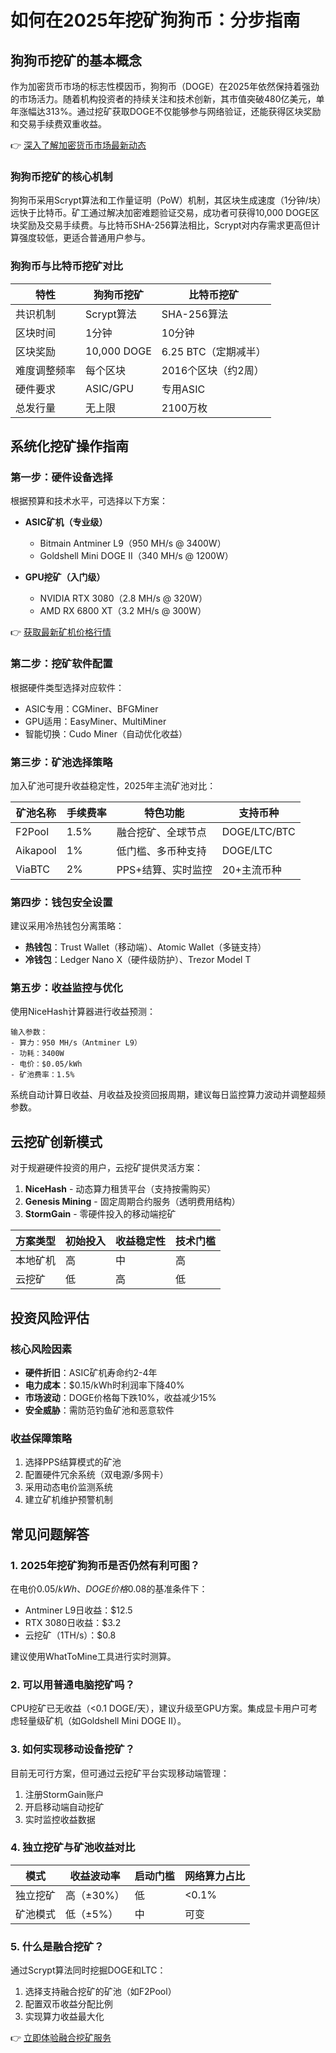 # 如何在2025年挖矿狗狗币：分步指南

## 狗狗币挖矿的基本概念

作为加密货币市场的标志性模因币，狗狗币（DOGE）在2025年依然保持着强劲的市场活力。随着机构投资者的持续关注和技术创新，其市值突破480亿美元，单年涨幅达313%。通过挖矿获取DOGE不仅能够参与网络验证，还能获得区块奖励和交易手续费双重收益。

👉 [深入了解加密货币市场最新动态](https://bit.ly/okx_welcome)

### 狗狗币挖矿的核心机制
狗狗币采用Scrypt算法和工作量证明（PoW）机制，其区块生成速度（1分钟/块）远快于比特币。矿工通过解决加密难题验证交易，成功者可获得10,000 DOGE区块奖励及交易手续费。与比特币SHA-256算法相比，Scrypt对内存需求更高但计算强度较低，更适合普通用户参与。

### 狗狗币与比特币挖矿对比

| 特性                | 狗狗币挖矿                  | 比特币挖矿               |
|---------------------|---------------------------|------------------------|
| 共识机制            | Scrypt算法                | SHA-256算法            |
| 区块时间            | 1分钟                     | 10分钟                 |
| 区块奖励            | 10,000 DOGE               | 6.25 BTC（定期减半）   |
| 难度调整频率        | 每个区块                  | 2016个区块（约2周）    |
| 硬件要求            | ASIC/GPU                  | 专用ASIC               |
| 总发行量            | 无上限                    | 2100万枚               |

## 系统化挖矿操作指南

### 第一步：硬件设备选择
根据预算和技术水平，可选择以下方案：

- **ASIC矿机（专业级）**
  - Bitmain Antminer L9（950 MH/s @ 3400W）
  - Goldshell Mini DOGE II（340 MH/s @ 1200W）

- **GPU挖矿（入门级）**
  - NVIDIA RTX 3080（2.8 MH/s @ 320W）
  - AMD RX 6800 XT（3.2 MH/s @ 300W）

👉 [获取最新矿机价格行情](https://bit.ly/okx_welcome)

### 第二步：挖矿软件配置
根据硬件类型选择对应软件：
- ASIC专用：CGMiner、BFGMiner
- GPU适用：EasyMiner、MultiMiner
- 智能切换：Cudo Miner（自动优化收益）

### 第三步：矿池选择策略
加入矿池可提升收益稳定性，2025年主流矿池对比：

| 矿池名称    | 手续费率 | 特色功能                  | 支持币种       |
|------------|----------|---------------------------|----------------|
| F2Pool     | 1.5%     | 融合挖矿、全球节点        | DOGE/LTC/BTC   |
| Aikapool   | 1%       | 低门槛、多币种支持        | DOGE/LTC       |
| ViaBTC     | 2%       | PPS+结算、实时监控        | 20+主流币种    |

### 第四步：钱包安全设置
建议采用冷热钱包分离策略：
- **热钱包**：Trust Wallet（移动端）、Atomic Wallet（多链支持）
- **冷钱包**：Ledger Nano X（硬件级防护）、Trezor Model T

### 第五步：收益监控与优化
使用NiceHash计算器进行收益预测：
```plaintext
输入参数：
- 算力：950 MH/s（Antminer L9）
- 功耗：3400W
- 电价：$0.05/kWh
- 矿池费率：1.5%
```
系统自动计算日收益、月收益及投资回报周期，建议每日监控算力波动并调整超频参数。

## 云挖矿创新模式

对于规避硬件投资的用户，云挖矿提供灵活方案：
1. **NiceHash** - 动态算力租赁平台（支持按需购买）
2. **Genesis Mining** - 固定周期合约服务（透明费用结构）
3. **StormGain** - 零硬件投入的移动端挖矿

| 方案类型     | 初始投入 | 收益稳定性 | 技术门槛 |
|------------|----------|------------|----------|
| 本地矿机   | 高       | 中         | 高       |
| 云挖矿     | 低       | 高         | 低       |

## 投资风险评估

### 核心风险因素
- **硬件折旧**：ASIC矿机寿命约2-4年
- **电力成本**：$0.15/kWh时利润率下降40%
- **市场波动**：DOGE价格每下跌10%，收益减少15%
- **安全威胁**：需防范钓鱼矿池和恶意软件

### 收益保障策略
1. 选择PPS结算模式的矿池
2. 配置硬件冗余系统（双电源/多网卡）
3. 采用动态电价监测系统
4. 建立矿机维护预警机制

## 常见问题解答

### 1. 2025年挖矿狗狗币是否仍然有利可图？
在电价$0.05/kWh、DOGE价格$0.08的基准条件下：
- Antminer L9日收益：$12.5
- RTX 3080日收益：$3.2
- 云挖矿（1TH/s）：$0.8

建议使用WhatToMine工具进行实时测算。

### 2. 可以用普通电脑挖矿吗？
CPU挖矿已无收益（<0.1 DOGE/天），建议升级至GPU方案。集成显卡用户可考虑轻量级矿机（如Goldshell Mini DOGE II）。

### 3. 如何实现移动设备挖矿？
目前无可行方案，但可通过云挖矿平台实现移动端管理：
1. 注册StormGain账户
2. 开启移动端自动挖矿
3. 实时监控收益数据

### 4. 独立挖矿与矿池收益对比
| 模式       | 收益波动率 | 启动门槛 | 网络算力占比 |
|------------|------------|----------|--------------|
| 独立挖矿   | 高（±30%） | 低       | <0.1%        |
| 矿池模式   | 低（±5%）  | 中       | 可变         |

### 5. 什么是融合挖矿？
通过Scrypt算法同时挖掘DOGE和LTC：
1. 选择支持融合挖矿的矿池（如F2Pool）
2. 配置双币收益分配比例
3. 实现算力收益最大化

👉 [立即体验融合挖矿服务](https://bit.ly/okx_welcome)